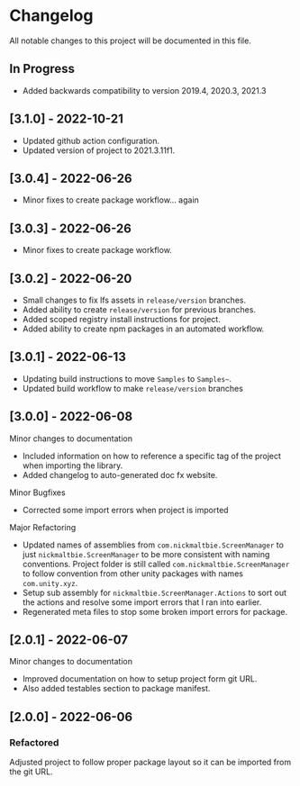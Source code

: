 # Changelog

All notable changes to this project will be documented in this file.

## In Progress

* Added backwards compatibility to version 2019.4, 2020.3, 2021.3

## [3.1.0] - 2022-10-21

* Updated github action configuration.
* Updated version of project to 2021.3.11f1.

## [3.0.4] - 2022-06-26

* Minor fixes to create package workflow... again

## [3.0.3] - 2022-06-26

* Minor fixes to create package workflow.

## [3.0.2] - 2022-06-20

* Small changes to fix lfs assets in `release/version` branches.
* Added ability to create `release/version` for previous branches.
* Added scoped registry install instructions for project.
* Added ability to create npm packages in an automated workflow.

## [3.0.1] - 2022-06-13

* Updating build instructions to move `Samples` to `Samples~`.
* Updated build workflow to make `release/version` branches

## [3.0.0] - 2022-06-08

Minor changes to documentation
* Included information on how to reference a specific tag of the project
    when importing the library.
* Added changelog to auto-generated doc fx website.

Minor Bugfixes
* Corrected some import errors when project is imported

Major Refactoring
* Updated names of assemblies from `com.nickmaltbie.ScreenManager` to just
    `nickmaltbie.ScreenManager` to be more consistent with naming conventions.
    Project folder is still called `com.nickmaltbie.ScreenManager` to follow
    convention from other unity packages with names `com.unity.xyz`.
* Setup sub assembly for `nickmaltbie.ScreenManager.Actions` to sort out the
    actions and resolve some import errors that I ran into earlier.
* Regenerated meta files to stop some broken import errors for package.

## [2.0.1] - 2022-06-07

Minor changes to documentation
* Improved documentation on how to setup project form git URL.
* Also added testables section to package manifest.

## [2.0.0] - 2022-06-06

### Refactored

Adjusted project to follow proper package layout so it can be imported from the
git URL.
